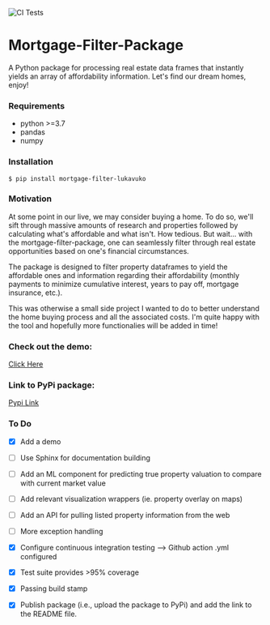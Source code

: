 ![CI Tests](https://github.com/lukavuko/mortgage-filter-package/workflows/CI%20Tests/badge.svg)
# Mortgage-Filter-Package
A Python package for processing real estate data frames that instantly yields an array of affordability information. Let's find our dream homes, enjoy!

### Requirements
- python >=3.7
- pandas
- numpy
### Installation
`$ pip install mortgage-filter-lukavuko`


### Motivation
At some point in our live, we may consider buying a home. To do so, we'll sift through massive amounts of research and properties followed by calculating what's affordable and what isn't. How tedious. But wait... with the mortgage-filter-package, one can seamlessly filter through real estate opportunities based on one's financial circumstances.

The package is designed to filter property dataframes to yield the affordable ones and information regarding their affordability (monthly payments to minimize cumulative interest, years to pay off, mortgage insurance, etc.). 

This was otherwise a small side project I wanted to do to better understand the home buying process and all the associated costs. I'm quite happy with the tool and hopefully more functionalies will be added in time!

### Check out the demo:
[Click Here](/Demo.ipynb)

### Link to PyPi package:
[Pypi Link](https://test.pypi.org/project/mortgage-filter-lukavuko/)

### To Do
- [X] Add a demo
- [ ] Use Sphinx for documentation building
- [ ] Add an ML component for predicting true property valuation to compare with current market value
- [ ] Add relevant visualization wrappers (ie. property overlay on maps)
- [ ] Add an API for pulling listed property information from the web
- [ ] More exception handling
- [x] Configure continuous integration testing --> Github action .yml configured
- [x] Test suite provides >95% coverage
- [x] Passing build stamp
- [x] Publish package (i.e., upload the package to PyPi) and add the link to the README file.


